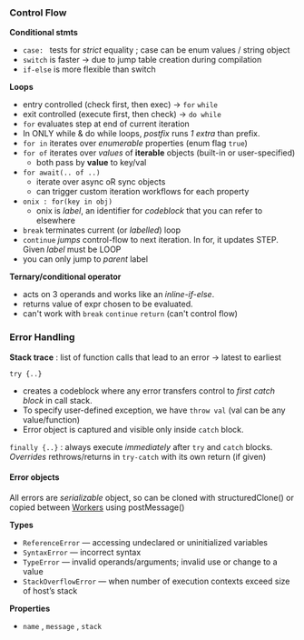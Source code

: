 
### Control Flow 

**Conditional stmts**
- `case: ` tests for *strict* equality ; case can be enum values / string object
- `switch` is faster -> due to jump table creation during compilation
- `if-else` is more flexible than switch

**Loops**
- entry controlled (check first, then exec) -> `for` `while`
- exit controlled (execute first, then check) -> `do while`
- `for` evaluates step at end of current iteration
- In ONLY while & do while loops, *postfix* runs *1 extra* than prefix.
- `for in` iterates over *enumerable* properties (enum flag `true`) 
- `for of` iterates over *values* of **iterable** objects (built-in or user-specified)
	- both pass by **value** to key/val
- `for await(.. of ..)`
	- iterate over async oR sync objects
	- can trigger custom iteration workflows for each property
- `onix : for(key in obj)`
	- onix is *label*, an identifier for *codeblock* that you can refer to elsewhere
- `break` terminates current (or *labelled*) loop
- `continue` *jumps* control-flow to next iteration. In for, it updates STEP. Given *label* must be LOOP
- you can only jump to *parent* label

**Ternary/conditional operator**
- acts on 3 operands and works like an *inline-if-else*.
- returns value of expr chosen to be evaluated.
- can't work with `break` `continue` `return` (can't control flow)

### Error Handling

**Stack trace** : list of function calls that lead to an error -> latest to earliest

`try {..}`
- creates a codeblock where any error transfers control to *first catch block* in call stack. 
- To specify user-defined exception, we have `throw val` (val can be any value/function)
- Error object is captured and visible only inside `catch` block. 

`finally {..}` : always execute *immediately* after `try` and `catch` blocks. *Overrides* rethrows/returns in `try-catch` with its own return (if given)

#### Error objects

All errors are *serializable* object, so can be cloned with structuredClone() or copied between [Workers](https://developer.mozilla.org/en-US/docs/Web/API/Worker) using postMessage()

**Types**
- `ReferenceError` — accessing undeclared or uninitialized variables
- `SyntaxError` — incorrect syntax
- `TypeError` — invalid operands/arguments; invalid use or change to a value
- `StackOverflowError` — when number of execution contexts exceed size of host’s stack

**Properties**
- `name` , `message` , `stack` 

